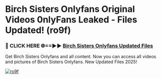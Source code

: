 # Birch Sisters Onlyfans Original Videos 0nlyFans Leaked - Files Updated! (ro9f)

<h3>🔴 CLICK HERE 🌐==►► <a href="https://tinyurl.com/3hn5wdd3" rel="nofollow">Birch Sisters Onlyfans Updated Files</a></h3>

Get Birch Sisters Onlyfans and all content. Now you can access all videos and pictures of Birch Sisters Onlyfans. New Updated Files 2025!

[![ro9f](https://i.imgur.com/4HnBqBT.gif)](https://tinyurl.com/3hn5wdd3)
